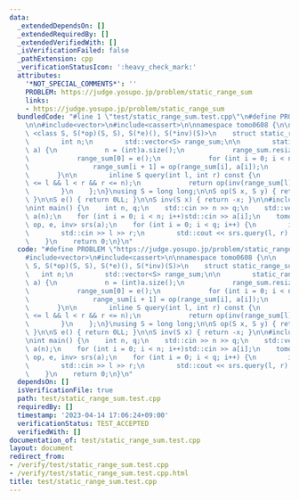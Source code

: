 ```yaml
---
data:
  _extendedDependsOn: []
  _extendedRequiredBy: []
  _extendedVerifiedWith: []
  _isVerificationFailed: false
  _pathExtension: cpp
  _verificationStatusIcon: ':heavy_check_mark:'
  attributes:
    '*NOT_SPECIAL_COMMENTS*': ''
    PROBLEM: https://judge.yosupo.jp/problem/static_range_sum
    links:
    - https://judge.yosupo.jp/problem/static_range_sum
  bundledCode: "#line 1 \"test/static_range_sum.test.cpp\"\n#define PROBLEM \"https://judge.yosupo.jp/problem/static_range_sum\"\
    \n\n#include<vector>\n#include<cassert>\n\nnamespace tomo0608 {\n\n    template\
    \ <class S, S(*op)(S, S), S(*e)(), S(*inv)(S)>\n    struct static_range_sum {\n\
    \        int n;\n        std::vector<S> range_sum;\n\n        static_range_sum(std::vector<S>&\
    \ a) {\n            n = (int)a.size();\n            range_sum.resize(n + 1);\n\
    \            range_sum[0] = e();\n            for (int i = 0; i < n; i++) {\n\
    \                range_sum[i + 1] = op(range_sum[i], a[i]);\n            }\n \
    \       }\n\n        inline S query(int l, int r) const {\n            assert(0\
    \ <= l && l < r && r <= n);\n            return op(inv(range_sum[l]), range_sum[r]);\n\
    \        }\n    };\n}\nusing S = long long;\n\nS op(S x, S y) { return x + y;\
    \ }\n\nS e() { return 0LL; }\n\nS inv(S x) { return -x; }\n\n#include<iostream>\n\
    \nint main() {\n    int n, q;\n    std::cin >> n >> q;\n    std::vector<long long>\
    \ a(n);\n    for (int i = 0; i < n; i++)std::cin >> a[i];\n    tomo0608::static_range_sum<S,\
    \ op, e, inv> srs(a);\n    for (int i = 0; i < q; i++) {\n        int l, r;\n\
    \        std::cin >> l >> r;\n        std::cout << srs.query(l, r) << std::endl;\n\
    \    }\n    return 0;\n}\n"
  code: "#define PROBLEM \"https://judge.yosupo.jp/problem/static_range_sum\"\n\n\
    #include<vector>\n#include<cassert>\n\nnamespace tomo0608 {\n\n    template <class\
    \ S, S(*op)(S, S), S(*e)(), S(*inv)(S)>\n    struct static_range_sum {\n     \
    \   int n;\n        std::vector<S> range_sum;\n\n        static_range_sum(std::vector<S>&\
    \ a) {\n            n = (int)a.size();\n            range_sum.resize(n + 1);\n\
    \            range_sum[0] = e();\n            for (int i = 0; i < n; i++) {\n\
    \                range_sum[i + 1] = op(range_sum[i], a[i]);\n            }\n \
    \       }\n\n        inline S query(int l, int r) const {\n            assert(0\
    \ <= l && l < r && r <= n);\n            return op(inv(range_sum[l]), range_sum[r]);\n\
    \        }\n    };\n}\nusing S = long long;\n\nS op(S x, S y) { return x + y;\
    \ }\n\nS e() { return 0LL; }\n\nS inv(S x) { return -x; }\n\n#include<iostream>\n\
    \nint main() {\n    int n, q;\n    std::cin >> n >> q;\n    std::vector<long long>\
    \ a(n);\n    for (int i = 0; i < n; i++)std::cin >> a[i];\n    tomo0608::static_range_sum<S,\
    \ op, e, inv> srs(a);\n    for (int i = 0; i < q; i++) {\n        int l, r;\n\
    \        std::cin >> l >> r;\n        std::cout << srs.query(l, r) << std::endl;\n\
    \    }\n    return 0;\n}\n"
  dependsOn: []
  isVerificationFile: true
  path: test/static_range_sum.test.cpp
  requiredBy: []
  timestamp: '2023-04-14 17:06:24+09:00'
  verificationStatus: TEST_ACCEPTED
  verifiedWith: []
documentation_of: test/static_range_sum.test.cpp
layout: document
redirect_from:
- /verify/test/static_range_sum.test.cpp
- /verify/test/static_range_sum.test.cpp.html
title: test/static_range_sum.test.cpp
---
```

